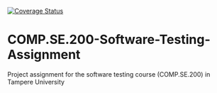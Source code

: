 [![Coverage Status](https://coveralls.io/repos/github/maijaidap/COMP.SE.200-Software-Testing-Assignment/badge.svg?branch=main)](https://coveralls.io/github/maijaidap/COMP.SE.200-Software-Testing-Assignment?branch=main)

# COMP.SE.200-Software-Testing-Assignment

Project assignment for the software testing course (COMP.SE.200) in Tampere University
